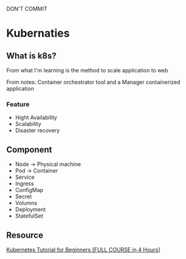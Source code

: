 DON'T COMMIT

# Kubernaties

## What is k8s?

From what I'm learning is the method to scale application to web

From notes: Container orchestrator tool and a Manager containerized application

### Feature

- Hight Availability
- Scalability
- Disaster recovery

## Component

- Node -> Physical machine
- Pod -> Container
- Service
- Ingress
- ConfigMap
- Secret
- Volumns
- Deployment
- StatefulSet


## Resource

[Kubernetes Tutorial for Beginners [FULL COURSE in 4 Hours]](https://www.youtube.com/watch?v=X48VuDVv0do)